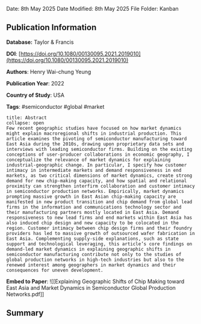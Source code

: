 Date: 8th May 2025
Date Modified: 8th May 2025
File Folder: Kanban
## Publication Information

**Database:** Taylor & Francis

**DOI**: [https://doi.org/10.1080/00130095.2021.2019010](https://doi.org/10.1080/00130095.2021.2019010)

**Authors**: Henry Wai-chung Yeung

**Publication Year**: 2022

**Country of Study**: USA

**Tags**: #semiconductor #global #market

```ad-abstract
title: Abstract
collapse: open
Few recent geographic studies have focused on how market dynamics might explain macroregional shifts in industrial production. This article examines the pivoting of semiconductor manufacturing toward East Asia during the 2010s, drawing upon proprietary data sets and interviews with leading semiconductor firms. Building on the existing conceptions of user-producer collaborations in economic geography, I conceptualize the relevance of market dynamics for explaining industrial-geographic change. In particular, I specify how customer intimacy in intermediate markets and demand responsiveness in end markets, as two critical dimensions of market dynamics, create strong demand for new chip-making capacity, and how spatial and relational proximity can strengthen interfirm collaboration and customer intimacy in semiconductor production networks. Empirically, market dynamics prompting massive growth in East Asian chip-making capacity are manifested in new product transition and chip demand from global lead firms in the information and communications technology sector and their manufacturing partners mostly located in East Asia. Demand responsiveness to new lead firms and end markets within East Asia has also induced chip design and new capacity to be colocated in the region. Customer intimacy between chip design firms and their foundry providers has led to massive growth of outsourced wafer fabrication in East Asia. Complementing supply-side explanations, such as state support and technological leveraging, this article’s core findings on demand-led market dynamics in explaining geographic shifts in semiconductor manufacturing contribute not only to the studies of global production networks in high-tech industries but also to the renewed interest among geographers in market dynamics and their consequences for uneven development.
```


**Embed to Paper**: ![[Explaining Geographic Shifts of Chip Making toward East Asia and Market Dynamics in Semiconductor Global Production Networks.pdf]]

## Summary

